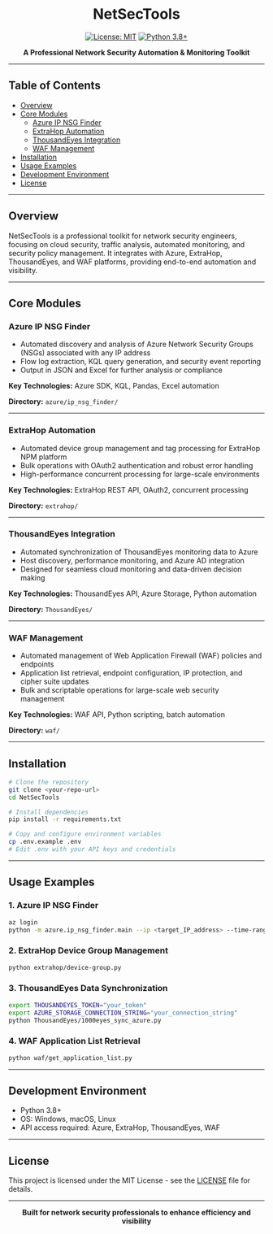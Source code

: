 <div align="center">

# NetSecTools

[![License: MIT](https://img.shields.io/badge/License-MIT-yellow.svg)](https://opensource.org/licenses/MIT)
[![Python 3.8+](https://img.shields.io/badge/python-3.8+-blue.svg)](https://www.python.org/downloads/)

**A Professional Network Security Automation & Monitoring Toolkit**

</div>

---

## Table of Contents

- [Overview](#overview)
- [Core Modules](#core-modules)
  - [Azure IP NSG Finder](#azure-ip-nsg-finder)
  - [ExtraHop Automation](#extrahop-automation)
  - [ThousandEyes Integration](#thousandeyes-integration)
  - [WAF Management](#waf-management)
- [Installation](#installation)
- [Usage Examples](#usage-examples)
- [Development Environment](#development-environment)
- [License](#license)

---

## Overview

NetSecTools is a professional toolkit for network security engineers, focusing on cloud security, traffic analysis, automated monitoring, and security policy management. It integrates with Azure, ExtraHop, ThousandEyes, and WAF platforms, providing end-to-end automation and visibility.

---

## Core Modules

### Azure IP NSG Finder

- Automated discovery and analysis of Azure Network Security Groups (NSGs) associated with any IP address
- Flow log extraction, KQL query generation, and security event reporting
- Output in JSON and Excel for further analysis or compliance

**Key Technologies:** Azure SDK, KQL, Pandas, Excel automation

**Directory:** `azure/ip_nsg_finder/`

---

### ExtraHop Automation

- Automated device group management and tag processing for ExtraHop NPM platform
- Bulk operations with OAuth2 authentication and robust error handling
- High-performance concurrent processing for large-scale environments

**Key Technologies:** ExtraHop REST API, OAuth2, concurrent processing

**Directory:** `extrahop/`

---

### ThousandEyes Integration

- Automated synchronization of ThousandEyes monitoring data to Azure
- Host discovery, performance monitoring, and Azure AD integration
- Designed for seamless cloud monitoring and data-driven decision making

**Key Technologies:** ThousandEyes API, Azure Storage, Python automation

**Directory:** `ThousandEyes/`

---

### WAF Management

- Automated management of Web Application Firewall (WAF) policies and endpoints
- Application list retrieval, endpoint configuration, IP protection, and cipher suite updates
- Bulk and scriptable operations for large-scale web security management

**Key Technologies:** WAF API, Python scripting, batch automation

**Directory:** `waf/`

---

## Installation

```bash
# Clone the repository
git clone <your-repo-url>
cd NetSecTools

# Install dependencies
pip install -r requirements.txt

# Copy and configure environment variables
cp .env.example .env
# Edit .env with your API keys and credentials
```

---

## Usage Examples

### 1. Azure IP NSG Finder

```bash
az login
python -m azure.ip_nsg_finder.main --ip <target_IP_address> --time-range 24 --verbose
```

### 2. ExtraHop Device Group Management

```bash
python extrahop/device-group.py
```

### 3. ThousandEyes Data Synchronization

```bash
export THOUSANDEYES_TOKEN="your_token"
export AZURE_STORAGE_CONNECTION_STRING="your_connection_string"
python ThousandEyes/1000eyes_sync_azure.py
```

### 4. WAF Application List Retrieval

```bash
python waf/get_application_list.py
```

---

## Development Environment

- Python 3.8+
- OS: Windows, macOS, Linux
- API access required: Azure, ExtraHop, ThousandEyes, WAF

---

## License

This project is licensed under the MIT License - see the [LICENSE](LICENSE) file for details.

---

<div align="center">

**Built for network security professionals to enhance efficiency and visibility**

</div>
</div>